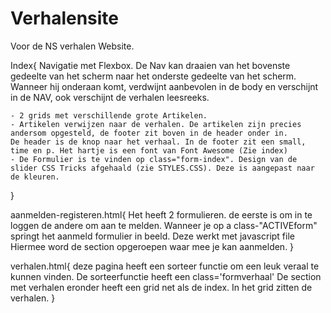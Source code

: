 # Verhalensite
Voor de NS verhalen Website. 

Index{
	Navigatie met Flexbox. De Nav kan draaien van het bovenste gedeelte van het scherm naar het onderste gedeelte van het scherm. Wanneer hij onderaan komt, verdwijnt aanbevolen in de body en verschijnt in de NAV, ook verschijnt de verhalen leesreeks. 

	- 2 grids met verschillende grote Artikelen. 
	- Artikelen verwijzen naar de verhalen. De artikelen zijn precies andersom opgesteld, de footer zit boven in de header onder in. 
	De header is de knop naar het verhaal. In de footer zit een small, time en p. Het hartje is een font van Font Awesome (Zie index)
	- De Formulier is te vinden op class="form-index". Design van de slider CSS Tricks afgehaald (zie STYLES.CSS). Deze is aangepast naar de kleuren.
}

aanmelden-registeren.html{
	Het heeft 2 formulieren. de eerste is om in te loggen de andere om aan te melden. 
	Wanneer je op a class-"ACTIVEform" springt het aanmeld formulier in beeld. Deze werkt met javascript file   <script src="./styles/JS/aanmeldformulier.js"></script>
	Hiermee word de section opgeroepen waar mee je kan aanmelden. 
}

verhalen.html{
	deze pagina heeft een sorteer functie om een leuk veraal te kunnen vinden. De sorteerfunctie heeft een class='formverhaal' 
	De section met verhalen eronder heeft een grid net als de index. In het grid zitten de verhalen.
}

